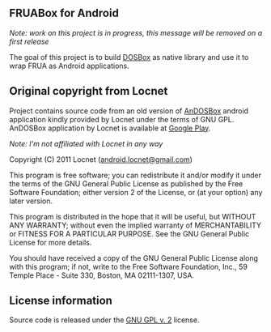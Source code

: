 FRUABox for Android
-------------------

_Note: work on this project is in progress, this message will be removed on a first release_

The goal of this project is to build [DOSBox](http://www.dosbox.com) as native library and use it to wrap FRUA as Android applications.

Original copyright from Locnet
------------------------------

Project contains source code from an old version of [AnDOSBox](http://sites.google.com/site/andosbox/)
android application kindly provided by Locnet under the terms of GNU GPL.
AnDOSBox application by Locnet is available at [Google Play](http://play.google.com/store/apps/details?id=com.locnet.dosbox).

_Note: I'm not affiliated with Locnet in any way_

Copyright (C) 2011 Locnet (android.locnet@gmail.com)

This program is free software; you can redistribute it and/or modify
it under the terms of the GNU General Public License as published by
the Free Software Foundation; either version 2 of the License, or
(at your option) any later version.

This program is distributed in the hope that it will be useful,
but WITHOUT ANY WARRANTY; without even the implied warranty of
MERCHANTABILITY or FITNESS FOR A PARTICULAR PURPOSE.  See the
GNU General Public License for more details.

You should have received a copy of the GNU General Public License
along with this program; if not, write to the Free Software
Foundation, Inc., 59 Temple Place - Suite 330, Boston, MA 02111-1307, USA.

License information
-------------------
Source code is released under the [GNU GPL v. 2](http://www.gnu.org/licenses/gpl-2.0.html) license.

